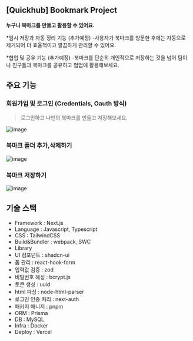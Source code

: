 ## [Quickhub] Bookmark Project

<b>누구나 북마크를 만들고 활용할 수 있어요.</b>
<br>
<p>
*임시 저장과 자동 정리 기능 (추가예정)
  -사용자가 북마크를 방문한 후에는 자동으로 제거되어 더 효율적이고 깔끔하게 관리할 수 있어요.

*협업 및 공유 기능 (추가예정)
 -북마크를 단순히 개인적으로 저장하는 것을 넘어 팀이나 친구들과 북마크를 공유하고 협업에 활용해보세요.
</p>

 

## 주요 기능
### 회원가입 및 로그인 (Credentials, Oauth 방식)
> 로그인하고 나만의 북마크를 만들고 저장해보세요.

![image](https://github.com/user-attachments/assets/d3827a3d-844a-4394-81ed-af651a91d231)


### 북마크 폴더 추가,삭제하기
![image](https://github.com/user-attachments/assets/9a25675e-197e-4bfe-9ecb-91e750346a4f)


### 북마크 저장하기
![image](https://github.com/user-attachments/assets/c9760a50-aad2-4269-99ce-1e9bac7cd50f)



## 기술 스택

- Framework : Next.js 
- Language : Javascript, Typescript
- CSS : TailwindCSS
- Build&Bundler : webpack, SWC 
- Library
- UI 컴포넌트 : shadcn-ui
- 폼 관리 : react-hook-form
- 입력값 검증 : zod
- 비밀번호 해싱 : bcrypt.js
- 토큰 생성 : uuid
- html 파싱 : node-html-parser
- 로그인 인증 처리 : next-auth
- 패키지 매니저 : pnpm
- ORM : Prisma
- DB : MySQL
- Infra : Docker 
- Deploy : Vercel

